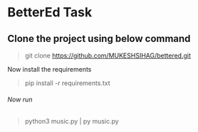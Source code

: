 # BetterEd Task
## Clone the project using below command
> git clone https://github.com/MUKESHSIHAG/bettered.git

Now install the requirements 

> pip install -r requirements.txt

<h6>Now run</h6>

> python3 music.py | py music.py
